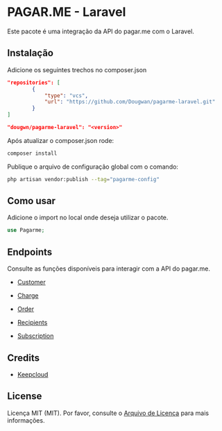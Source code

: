 # PAGAR.ME - Laravel

Este pacote é uma integração da API do pagar.me com o Laravel.

## Instalação

Adicione os seguintes trechos no composer.json

```json
"repositories": [
        {
            "type": "vcs",
            "url": "https://github.com/Dougwan/pagarme-laravel.git"
        }
]
```

```json
"dougwn/pagarme-laravel": "<version>"
```

Após atualizar o composer.json rode:

```php
composer install
```

Publique o arquivo de configuração global com o comando:

```bash
php artisan vendor:publish --tag="pagarme-config"
```

## Como usar

Adicione o import no local onde deseja utilizar o pacote.

```php
use Pagarme;
```

## Endpoints

Consulte as funções disponíveis para interagir com a API do pagar.me.

- [Customer](docs/CUSTOMER.md)

- [Charge](docs/CHARGE.md)

- [Order](docs/ORDER.md)

- [Recipients](docs/RECIPIENTS.md)

- [Subscription](docs/SUBSCRIPTION.md)

## Credits

-   [Keepcloud](https://github.com/Keepcloud)

## License

Licença MIT (MIT). Por favor, consulte o [Arquivo de Licença](LICENSE.md) para mais informações.

